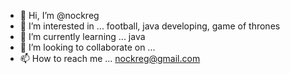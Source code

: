 - 👋 Hi, I’m @nockreg
- 👀 I’m interested in ... football, java developing, game of thrones
- 🌱 I’m currently learning ... java
- 💞️ I’m looking to collaborate on ...
- 📫 How to reach me ... nockreg@gmail.com

<!---
nockreg/nockreg is a ✨ special ✨ repository because its `README.md` (this file) appears on your GitHub profile.
You can click the Preview link to take a look at your changes.
--->
